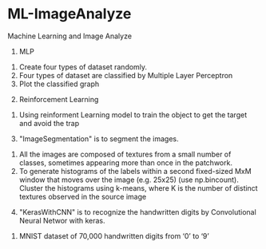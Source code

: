 # ML-ImageAnalyze
Machine Learning and Image Analyze
1. MLP
  1) Create four types of dataset randomly.
  2) Four types of dataset are classified by Multiple Layer Perceptron
  3) Plot the classified graph
  
2. Reinforcement Learning
  1) Using reinforment Learning model to train the object to get the target and avoid the trap
  
3. "ImageSegmentation" is to segment the images.

  1) All the images are composed of textures from a small number of classes, sometimes appearing more than once in the patchwork.
  2) To generate histograms of the labels within a second fixed-sized MxM window that moves over the image (e.g. 25x25) (use np.bincount). Cluster the histograms using k-means, where K is the number of distinct textures observed in the source image

4. "KerasWithCNN" is to recognize the handwritten digits by Convolutional Neural Networ with keras.
  1) MNIST dataset of 70,000 handwritten digits from ‘0’ to ‘9’
